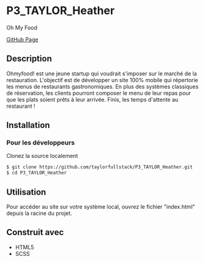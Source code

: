 # P3_TAYLOR_Heather

Oh My Food

[GitHub Page](https://taylorfullstack.github.io/P3_TAYLOR_Heather/)

## Description

Ohmyfood! est une jeune startup qui voudrait s'imposer sur le marché de la restauration. L'objectif est de développer un site 100% mobile qui répertorie les menus de restaurants gastronomiques. En plus des systèmes classiques de réservation, les clients pourront composer le menu de leur repas pour que les plats soient prêts à leur arrivée. Finis, les temps d'attente au restaurant !

## Installation

### Pour les développeurs

Clonez la source localement

```sh
$ git clone https://github.com/taylorfullstack/P3_TAYLOR_Heather.git
$ cd P3_TAYLOR_Heather
```

## Utilisation

Pour accéder au site sur votre système local, ouvrez le fichier "index.html" depuis la racine du projet.

## Construit avec
- HTML5
- SCSS
